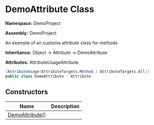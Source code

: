 # DemoAttribute Class

**Namespace:** DemoProject

**Assembly:** DemoProject

An example of an customa attribute class for methods

**Inheritance:** Object → Attribute → DemoAttribute

**Attributes:** AttributeUsageAttribute

```csharp
[AttributeUsage(AttributeTargets.Method | AttributeTargets.All)]
public class DemoAttribute : Attribute
```

## Constructors

| Name                                             | Description |
| ------------------------------------------------ | ----------- |
| [DemoAttribute()](DemoAttribute-constructors.md) |             |
